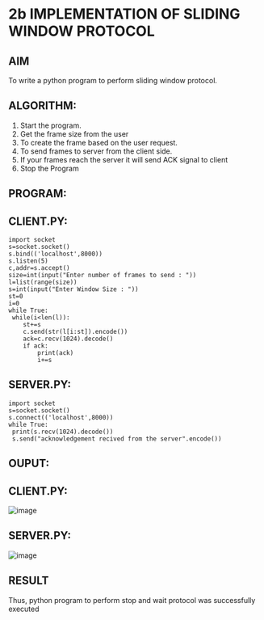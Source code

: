 # 2b IMPLEMENTATION OF SLIDING WINDOW PROTOCOL
## AIM
To write a python program to perform sliding window protocol.
## ALGORITHM:
1. Start the program.
2. Get the frame size from the user
3. To create the frame based on the user request.
4. To send frames to server from the client side.
5. If your frames reach the server it will send ACK signal to client
6. Stop the Program
## PROGRAM:

## CLIENT.PY:
```
import socket
s=socket.socket()
s.bind(('localhost',8000))
s.listen(5)
c,addr=s.accept()
size=int(input("Enter number of frames to send : "))
l=list(range(size))
s=int(input("Enter Window Size : "))
st=0
i=0
while True:
 while(i<len(l)):
    st+=s
    c.send(str(l[i:st]).encode())
    ack=c.recv(1024).decode()
    if ack:
        print(ack)
        i+=s
```
## SERVER.PY:
```
import socket
s=socket.socket()
s.connect(('localhost',8000))
while True:
 print(s.recv(1024).decode())
 s.send("acknowledgement recived from the server".encode())
```
## OUPUT:

## CLIENT.PY:

![image](https://github.com/dinesh2068/19CS406-EX-NO2-b-/assets/151390189/e9244f1d-401a-4e66-b4e9-82a047c77602)

## SERVER.PY:

![image](https://github.com/dinesh2068/19CS406-EX-NO2-b-/assets/151390189/9157de2d-21b7-4731-ae7c-319ca2f10b9b)

## RESULT
Thus, python program to perform stop and wait protocol was successfully executed
